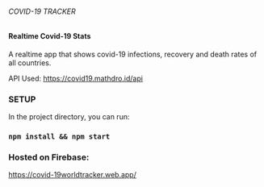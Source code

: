 ###### COVID-19 TRACKER

#### Realtime Covid-19 Stats

A realtime app that shows covid-19 infections, recovery and death rates of all countries.

API Used: https://covid19.mathdro.id/api

### SETUP

In the project directory, you can run:

### `npm install && npm start`

### Hosted on Firebase:

https://covid-19worldtracker.web.app/

